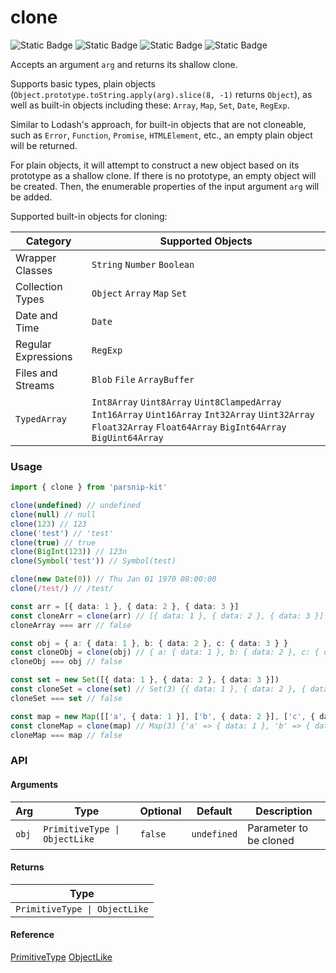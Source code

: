 # clone
![Static Badge](https://img.shields.io/badge/Statement%20Coverage-94.00%-brightgreen) ![Static Badge](https://img.shields.io/badge/Branch%20Coverage-92.50%-brightgreen) ![Static Badge](https://img.shields.io/badge/Function%20Coverage-100.00%-brightgreen) ![Static Badge](https://img.shields.io/badge/Line%20Coverage-94.00%-brightgreen)
      
Accepts an argument `arg` and returns its shallow clone.

Supports basic types, plain objects (`Object.prototype.toString.apply(arg).slice(8, -1)` returns `Object`), as well as built-in objects including these: `Array`, `Map`, `Set`, `Date`, `RegExp`.

Similar to Lodash's approach, for built-in objects that are not cloneable, such as `Error`, `Function`, `Promise`, `HTMLElement`, etc., an empty plain object will be returned.

For plain objects, it will attempt to construct a new object based on its prototype as a shallow clone. If there is no prototype, an empty object will be created. Then, the enumerable properties of the input argument `arg` will be added.

Supported built-in objects for cloning:

|Category|Supported Objects|
|-|-|
|Wrapper Classes|`String` `Number` `Boolean`|
|Collection Types|`Object` `Array` `Map` `Set`|
|Date and Time|`Date`|
|Regular Expressions|`RegExp`|
|Files and Streams|`Blob` `File` `ArrayBuffer`|
|`TypedArray `|`Int8Array` `Uint8Array` `Uint8ClampedArray` `Int16Array` `Uint16Array` `Int32Array` `Uint32Array` `Float32Array` `Float64Array` `BigInt64Array` `BigUint64Array`|


### Usage

```ts
import { clone } from 'parsnip-kit'

clone(undefined) // undefined
clone(null) // null
clone(123) // 123
clone('test') // 'test'
clone(true) // true
clone(BigInt(123)) // 123n
clone(Symbol('test')) // Symbol(test)

clone(new Date(0)) // Thu Jan 01 1970 08:00:00
clone(/test/) // /test/

const arr = [{ data: 1 }, { data: 2 }, { data: 3 }]
const cloneArr = clone(arr) // [{ data: 1 }, { data: 2 }, { data: 3 }]
cloneArray === arr // false

const obj = { a: { data: 1 }, b: { data: 2 }, c: { data: 3 } }
const cloneObj = clone(obj) // { a: { data: 1 }, b: { data: 2 }, c: { data: 3 } }
cloneObj === obj // false

const set = new Set([{ data: 1 }, { data: 2 }, { data: 3 }])
const cloneSet = clone(set) // Set(3) {{ data: 1 }, { data: 2 }, { data: 3 }}
cloneSet === set // false

const map = new Map([['a', { data: 1 }], ['b', { data: 2 }], ['c', { data: 3 }]])
const cloneMap = clone(map) // Map(3) {'a' => { data: 1 }, 'b' => { data: 2 }, 'c' => { data: 3 }}
cloneMap === map // false
```


### API

#### Arguments

| Arg | Type | Optional | Default | Description |
| --- | --- | --- | --- | --- |
| `obj` | `PrimitiveType \| ObjectLike` | `false` | `undefined` | Parameter to be cloned |

#### Returns

| Type |
| ---  |
| `PrimitiveType \| ObjectLike`  |

#### Reference

[PrimitiveType](../common/types#primitivetype) [ObjectLike](../common/types#objectlike)
